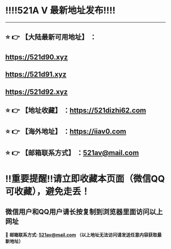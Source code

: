 :bangbang::bangbang:521A V 最新地址发布:bangbang::bangbang:
==
------
## :star: :point_right: 【大陆最新可用地址】 ：
## https://521d90.xyz
## https://521d91.xyz
## https://521d92.xyz


:star: :point_right: 【地址收藏】 ：https://521dizhi62.com
------
:star: :point_right: 【海外地址】 ：https://iiav0.com
------
:star: :point_right: 【邮箱联系方式】 ：521av@mail.com
------
:bangbang:重要提醒:bangbang:请立即收藏本页面（微信QQ可收藏），避免走丢！
==

微信用户和QQ用户请长按复制到浏览器里面访问以上网址
-

:e-mail: __邮箱联系方式: 521av@mail.com （以上地址无法访问请发送任意内容获取最新地址）__

